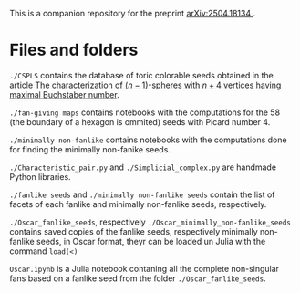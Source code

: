 This is a companion repository for the preprint [arXiv:2504.18134
](https://arxiv.org/abs/2504.18134).

# Files and folders

`./CSPLS` contains the database of toric colorable seeds obtained in the article [The characterization of ($n−1$)-spheres with $n+4$ vertices having maximal Buchstaber number](https://doi.org/10.1515/crelle-2024-0027).

`./fan-giving maps` contains notebooks with the computations for the 58 (the boundary of a hexagon is ommited) seeds with Picard number $4$.

`./minimally non-fanlike` contains notebooks with the computations done for finding the minimally non-fanike seeds.

`./Characteristic_pair.py` and `./Simplicial_complex.py` are handmade Python libraries.

`./fanlike seeds` and `./minimally non-fanlike seeds` contain the list of facets of each fanlike and minimally non-fanlike seeds, respectively.

`./Oscar_fanlike_seeds`, respectively `./Oscar_minimally_non-fanlike_seeds` contains saved copies of the fanlike seeds, respectively minimally non-fanlike seeds, in Oscar format, theyr can be loaded un Julia with the command `load(<)`

`Oscar.ipynb` is a Julia notebook contaning all the complete non-singular fans based on a fanlike seed from the folder `./Oscar_fanlike_seeds`.
